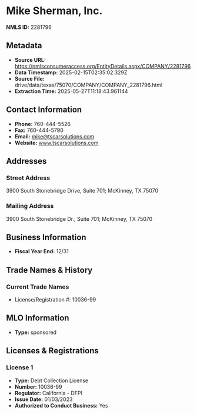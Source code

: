 # Mike Sherman, Inc.

**NMLS ID:** 2281796

## Metadata
- **Source URL:** https://nmlsconsumeraccess.org/EntityDetails.aspx/COMPANY/2281796
- **Data Timestamp:** 2025-02-15T02:35:02.329Z
- **Source File:** drive/data/texas/75070/COMPANY/COMPANY_2281796.html
- **Extraction Time:** 2025-05-27T11:18:43.961144

## Contact Information
- **Phone:** 760-444-5526
- **Fax:** 760-444-5790
- **Email:** mike@tscarsolutions.com
- **Website:** www.tscarsolutions.com

## Addresses
### Street Address
3900 South Stonebridge Drive, Suite 701; McKinney, TX 75070

### Mailing Address
3900 South Stonebridge Dr.; Suite 701; McKinney, TX 75070

## Business Information
- **Fiscal Year End:** 12/31

## Trade Names & History
### Current Trade Names
- License/Registration #: 10036-99

## MLO Information
- **Type:** sponsored

## Licenses & Registrations

### License 1
- **Type:** Debt Collection License
- **Number:** 10036-99
- **Regulator:** California - DFPI
- **Issue Date:** 01/03/2023
- **Authorized to Conduct Business:** Yes

